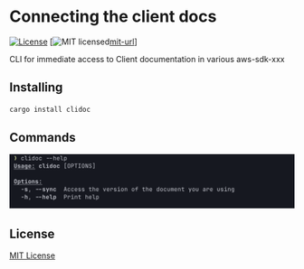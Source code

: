 # Connecting the client docs

[![License][crates-badge]][crates-url]
[![MIT licensed][mit-badge][mit-url]]

[crates-badge]: https://img.shields.io/crates/v/clidoc.svg
[crates-url]: https://crates.io/crates/clidoc
[mit-badge]: https://img.shields.io/badge/license-MIT-blue.svg
[mit-url]: https://gihtub.com/335g/clidoc/blob/master/LICENSE

CLI for immediate access to Client documentation in various aws-sdk-xxx

## Installing

```bash
cargo install clidoc
```

## Commands

![Help](image/01_help.png)

## License

[MIT License](./LICENSE)

